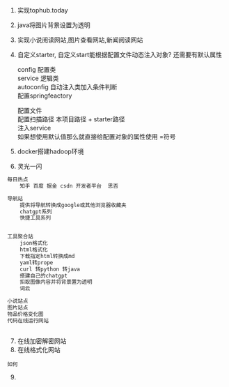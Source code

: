 
1. 实现tophub.today  
2. java将图片背景设置为透明  
3. 实现小说阅读网站,图片查看网站,新闻阅读网站
4. 自定义starter, 自定义start能根据配置文件动态注入对象? 还需要有默认属性

    config 配置类   
    service 逻辑类   
    autoconfig 自动注入类加入条件判断   
    配置springfeactory   

    配置文件  
    配置扫描路径 本项目路径 + starter路径  
    注入service  
    如果想使用默认值那么就直接给配置对象的属性使用 =符号
5. docker搭建hadoop环境
6. 灵光一闪
```bash
每日热点 
    知乎 百度 掘金 csdn 开发者平台  思否 

导航站 
    提供将导航转换成google或其他浏览器收藏夹
    chatgpt系列
    快捷工具系列


工具聚合站
    json格式化
    html格式化
    下载指定html转换成md
    yaml转prope
    curl 转python 转java
    搭建自己的chatgpt
    扣取图像内容并将背景置为透明
    词云

小说站点
图片站点
物品价格变化图
代码在线运行网站



```
7. 在线加密解密网站 
8. 在线格式化网站

```
如何
```
9.  

